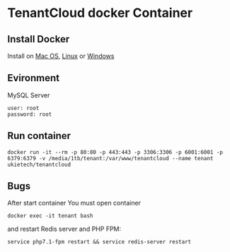 # TenantCloud docker Container

## Install Docker

Install on [Mac OS](https://docs.docker.com/docker-for-mac/install/#download-docker-for-mac), [Linux](https://docs.docker.com/engine/installation/linux/docker-ce/ubuntu/) or [Windows](https://docs.docker.com/docker-for-windows/install/)

## Evironment

MySQL Server
```
user: root
password: root
```


## Run container
```docker run -it --rm -p 80:80 -p 443:443 -p 3306:3306 -p 6001:6001 -p 6379:6379 -v /media/1tb/tenant:/var/www/tenantcloud --name tenant ukietech/tenantcloud```

## Bugs

After start container You must open container

```
docker exec -it tenant bash
```

and restart Redis server and PHP FPM:

```
service php7.1-fpm restart && service redis-server restart
```


